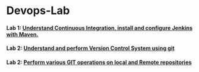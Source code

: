 # Devops-Lab

#### Lab 1: [ Understand Continuous Integration, install and configure Jenkins with Maven.](/Docs/2.md)
#### Lab 2: [Understand and perform Version Control System using git](/Docs/3.md)
#### Lab 2: [Perform various GIT operations on local and Remote repositories](/Docs/4.md)